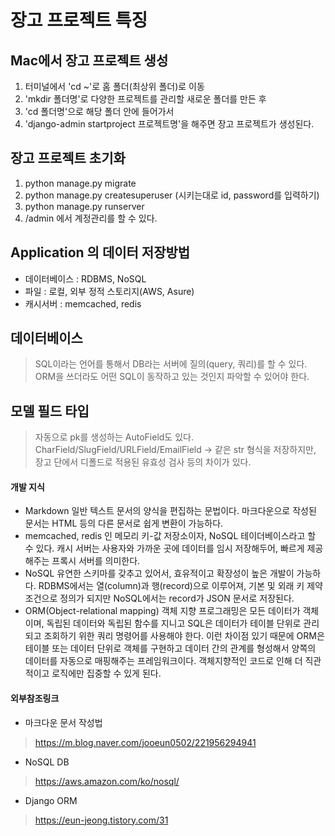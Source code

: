 # 장고 프로젝트 특징

## Mac에서 장고 프로젝트 생성
1. 터미널에서 'cd ~'로 홈 폴더(최상위 폴더)로 이동
2. 'mkdir 폴더명'로 다양한 프로젝트를 관리할 새로운 폴더를 만든 후  
3. 'cd 폴더명'으로 해당 폴더 안에 들어가서
4. 'django-admin startproject 프로젝트명'을 해주면 장고 프로젝트가 생성된다.

## 장고 프로젝트 초기화
1. python manage.py migrate
2. python manage.py createsuperuser
    (시키는대로 id, password를 입력하기)
3. python manage.py runserver
4. /admin 에서 계정관리를 할 수 있다.

## Application 의 데이터 저장방법
* 데이터베이스 : RDBMS, NoSQL
* 파일 : 로컬, 외부 정적 스토리지(AWS, Asure)
* 캐시서버 : memcached, redis

## 데이터베이스
> SQL이라는 언어를 통해서 DB라는 서버에 질의(query, 쿼리)를 할 수 있다.
> ORM을 쓰더라도 어떤 SQL이 동작하고 있는 것인지 파악할 수 있어야 한다.

## 모델 필드 타입
> 자동으로 pk를 생성하는 AutoField도 있다. 
> CharField/SlugField/URLField/EmailField -> 같은 str 형식을 저장하지만, 장고 단에서 디폴드로 적용된 유효성 검사 등의 차이가 있다.





#### 개발 지식
* Markdown
    일반 텍스트 문서의 양식을 편집하는 문법이다. 마크다운으로 작성된 문서는 HTML 등의 다른 문서로 쉽게 변환이 가능하다.
* memcached, redis
    인 메모리 키-값 저장소이자, NoSQL 테이더베이스라고 할 수 있다.
    캐시 서버는 사용자와 가까운 곳에 데이터를 임시 저장해두어, 빠르게 제공해주는 프록시 서버를 의미한다.
* NoSQL 
    유연한 스키마를 갖추고 있어서, 효유적이고 확장성이 높은 개발이 가능하다.
    RDBMS에서는 열(column)과 행(record)으로 이루어져, 기본 및 외래 키 제약 조건으로 정의가 되지만 NoSQL에서는 record가 JSON 문서로 저장된다.
* ORM(Object-relational mapping)
    객체 지향 프로그래밍은 모든 데이터가 객체이며, 독립된 데이터와 독립된 함수를 지니고 SQL은 데이터가 테이블 단위로 관리되고 조회하기 위한 쿼리 명령어를 사용해야 한다. 이런 차이점 있기 때문에 ORM은 테이블 또는 데이터 단위로 객체를 구현하고 데이터 간의 관계를 형성해서 양쪽의 데이터를 자동으로 매핑해주는 프레임워크이다. 객체지향적인 코드로 인해 더 직관적이고 로직에만 집중할 수 있게 된다.


#### 외부참조링크

* 마크다운 문서 작성법
> https://m.blog.naver.com/jooeun0502/221956294941

* NoSQL DB
> https://aws.amazon.com/ko/nosql/

* Django ORM
> https://eun-jeong.tistory.com/31